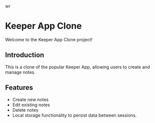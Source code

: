 wr
# Keeper App Clone

Welcome to the Keeper App Clone project!

## Introduction
This is a clone of the popular Keeper App, allowing users to create and manage notes.

## Features
- Create new notes
- Edit existing notes
- Delete notes
- Local storage functionality to persist data between sessions.